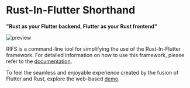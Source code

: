 # Rust-In-Flutter Shorthand

**"Rust as your Flutter backend, Flutter as your Rust frontend"**

![preview](https://github.com/cunarist/rust-in-flutter/assets/66480156/be85cf04-2240-497f-8d0d-803c40536d8e)

RIFS is a command-line tool for simplifying the use of the Rust-In-Flutter framework. For detailed information on how to use this framework, please refer to the [documentation](https://docs.cunarist.com/rust-in-flutter/).

To feel the seamless and enjoyable experience created by the fusion of Flutter and Rust, explore the web-based [demo](https://rif-example.cunarist.com/).

